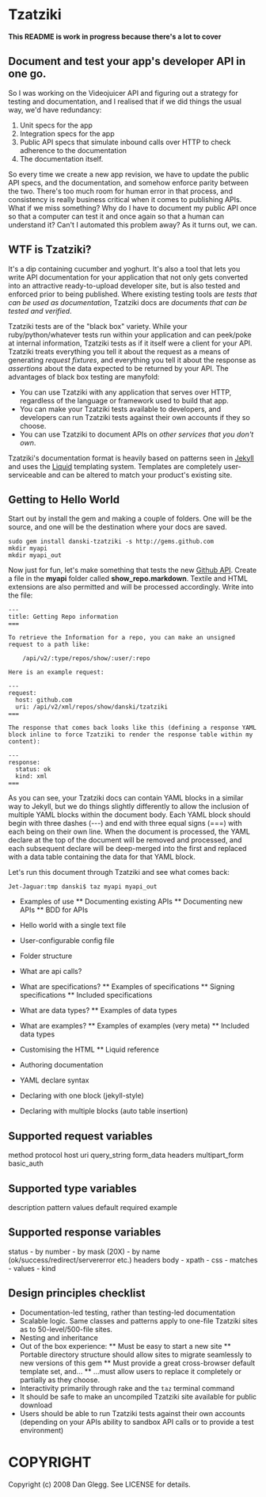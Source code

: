Tzatziki
========

**This README is work in progress because there's a lot to cover**

Document and test your app's developer API in one go.
-----------------------------------------------------

So I was working on the Videojuicer API and figuring out a strategy for testing and documentation, and I realised that if we did things the usual way, we'd have redundancy:

1. Unit specs for the app
2. Integration specs for the app
3. Public API specs that simulate inbound calls over HTTP to check adherence to the documentation
4. The documentation itself.

So every time we create a new app revision, we have to update the public API specs, and the documentation, and somehow enforce parity between the two. There's too much room for human error in that process, and consistency is really business critical when it comes to publishing APIs. What if we miss something? Why do I have to document my public API once so that a computer can test it and once again so that a human can understand it? Can't I automated this problem away? As it turns out, we can.

WTF is Tzatziki?
----------------
It's a dip containing cucumber and yoghurt. It's also a tool that lets you write API documentation for your application that not only gets converted into an attractive ready-to-upload developer site, but is also tested and enforced prior to being published. Where existing testing tools are *tests that can be used as documentation*, Tzatziki docs are *documents that can be tested and verified*.

Tzatziki tests are of the "black box" variety. While your ruby/python/whatever tests run within your application and can peek/poke at internal information, Tzatziki tests as if it itself were a client for your API. Tzatziki treats everything you tell it about the request as a means of generating *request fixtures*, and everything you tell it about the response as *assertions* about the data expected to be returned by your API. The advantages of black box testing are manyfold:

* You can use Tzatziki with any application that serves over HTTP, regardless of the language or framework used to build that app.
* You can make your Tzatziki tests available to developers, and developers can run Tzatziki tests against their own accounts if they so choose.
* You can use Tzatziki to document APIs on *other services that you don't own*.

Tzatziki's documentation format is heavily based on patterns seen in [Jekyll](http://github.com/mojombo/jekyll) and uses the [Liquid](http://github.com/tobi/liquid) templating system. Templates are completely user-serviceable and can be altered to match your product's existing site.

Getting to Hello World
----------------------

Start out by install the gem and making a couple of folders. One will be the source, and one will be the destination where your docs are saved.

	sudo gem install danski-tzatziki -s http://gems.github.com
	mkdir myapi
	mkdir myapi_out

Now just for fun, let's make something that tests the new [Github API](http://develop.github.com). Create a file in the **myapi** folder called **show_repo.markdown**. Textile and HTML extensions are also permitted and will be processed accordingly. Write into the file:

	---
	title: Getting Repo information
	===
	
	To retrieve the Information for a repo, you can make an unsigned request to a path like:
	
		/api/v2/:type/repos/show/:user/:repo
		
	Here is an example request:
	
	---
	request:
	  host: github.com
	  uri: /api/v2/xml/repos/show/danski/tzatziki
	===
	
	The response that comes back looks like this (defining a response YAML block inline to force Tzatziki to render the response table within my content):
	
	---
	response:
	  status: ok
	  kind: xml
	===

As you can see, your Tzatziki docs can contain YAML blocks in a similar way to Jekyll, but we do things slightly differently to allow the inclusion of multiple YAML blocks within the document body. Each YAML block should begin with three dashes (---) and end with three equal signs (===) with each being on their own line. When the document is processed, the YAML declare at the top of the document will be removed and processed, and each subsequent declare will be deep-merged into the first and replaced with a data table containing the data for that YAML block.

Let's run this document through Tzatziki and see what comes back:

	Jet-Jaguar:tmp danski$ taz myapi myapi_out
	

	

* Examples of use
** Documenting existing APIs
** Documenting new APIs
** BDD for APIs

* Hello world with a single text file

* User-configurable config file
* Folder structure

* What are api calls?
* What are specifications?
** Examples of specifications
** Signing specifications
** Included specifications
* What are data types?
** Examples of data types
* What are examples?
** Examples of examples (very meta)
** Included data types
* Customising the HTML
** Liquid reference

* Authoring documentation
* YAML declare syntax
* Declaring with one block (jekyll-style)
* Declaring with multiple blocks (auto table insertion)

Supported request variables
---------------------------
method
protocol
host
uri
query_string
form_data
headers
multipart_form
basic_auth

Supported type variables
------------------------
description
pattern
values
default
required
example


Supported response variables
---------------------------
status
	- by number
	- by mask (20X)
	- by name (ok/success/redirect/servererror etc.)
headers
body
	- xpath
	- css
	- matches
	- values
	- kind

Design principles checklist
---------------------------

* Documentation-led testing, rather than testing-led documentation
* Scalable logic. Same classes and patterns apply to one-file Tzatziki sites as to 50-level/500-file sites.
* Nesting and inheritance
* Out of the box experience:
** Must be easy to start a new site
** Portable directory structure should allow sites to migrate seamlessly to new versions of this gem
** Must provide a great cross-browser default template set, and...
** ...must allow users to replace it completely or partially as they choose.
* Interactivity primarily through rake and the `taz` terminal command
* It should be safe to make an uncompiled Tzatziki site available for public download
* Users should be able to run Tzatziki tests against their own accounts (depending on your APIs ability to sandbox API calls or to provide a test environment)

COPYRIGHT
=========

Copyright (c) 2008 Dan Glegg. See LICENSE for details.